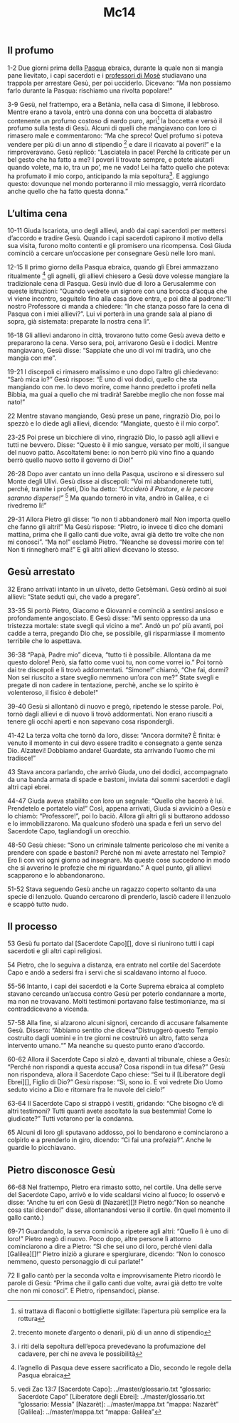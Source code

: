﻿---
layout: page
title: Mc14
---

Il profumo
----------

1-2 Due giorni prima della
[Pasqua](../master/glossario.txt "glossario: Pasqua") ebraica, durante
la quale non si mangia pane lievitato, i capi sacerdoti e i [professori
di Mosè](../master/glossario.txt "glossario: legge di Mosè") studiavano
una trappola per arrestare Gesù, per poi ucciderlo. Dicevano: “Ma non
possiamo farlo durante la Pasqua: rischiamo una rivolta popolare!”

3-9 Gesù, nel frattempo, era a Betània, nella casa di Simone, il
lebbroso. Mentre erano a tavola, entrò una donna con una boccetta di
alabastro contenente un profumo costoso di nardo puro, aprì[^20] la
boccetta e versò il profumo sulla testa di Gesù. Alcuni di quelli che
mangiavano con loro ci rimasero male e commentarono: “Ma che spreco!
Quel profumo si poteva vendere per più di un anno di stipendio [^21] e
dare il ricavato ai poveri!” e la rimproveravano. Gesù replicò:
“Lasciatela in pace! Perché la criticate per un bel gesto che ha fatto a
me? I poveri li trovate sempre, e potete aiutarli quando volete, ma io,
tra un po’, me ne vado! Lei ha fatto quello che poteva: ha profumato il
mio corpo, anticipando la mia sepoltura[^22]. E aggiungo questo:
dovunque nel mondo porteranno il mio messaggio, verrà ricordato anche
quello che ha fatto questa donna.”

L’ultima cena
-------------

10-11 Giuda Iscariota, uno degli allievi, andò dai capi sacerdoti per
mettersi d’accordo e tradire Gesù. Quando i capi sacerdoti capirono il
motivo della sua visita, furono molto contenti e gli promisero una
ricompensa. Così Giuda cominciò a cercare un’occasione per consegnare
Gesù nelle loro mani.

12-15 Il primo giorno della Pasqua ebraica, quando gli Ebrei ammazzano
ritualmente [^23] gli agnelli, gli allievi chiesero a Gesù dove volesse
mangiare la tradizionale cena di Pasqua. Gesù inviò due di loro a
Gerusalemme con queste istruzioni: “Quando vedrete un signore con una
brocca d’acqua che vi viene incontro, seguitelo fino alla casa dove
entra, e poi dite al padrone:”Il nostro Professore ci manda a chiedere:
“In che stanza posso fare la cena di Pasqua con i miei allievi?”. Lui vi
porterà in una grande sala al piano di sopra, già sistemata: preparate
la nostra cena lì“.

16-18 Gli allievi andarono in città, trovarono tutto come Gesù aveva
detto e prepararono la cena. Verso sera, poi, arrivarono Gesù e i
dodici. Mentre mangiavano, Gesù disse: “Sappiate che uno di voi mi
tradirà, uno che mangia con me”.

19-21 I discepoli ci rimasero malissimo e uno dopo l’altro gli
chiedevano: “Sarò mica io?” Gesù rispose: “È uno di voi dodici, quello
che sta mangiando con me. Io devo morire, come hanno predetto i profeti
nella Bibbia, ma guai a quello che mi tradirà! Sarebbe meglio che non
fosse mai nato!”

22 Mentre stavano mangiando, Gesù prese un pane, ringraziò Dio, poi lo
spezzò e lo diede agli allievi, dicendo: “Mangiate, questo è il mio
corpo”.

23-25 Poi prese un bicchiere di vino, ringraziò Dio, lo passò agli
allievi e tutti ne bevvero. Disse: “Questo è il mio sangue, versato per
molti, il sangue del nuovo patto. Ascoltatemi bene: io non berrò più
vino fino a quando berrò quello nuovo sotto il governo di Dio!”

26-28 Dopo aver cantato un inno della Pasqua, uscirono e si diressero
sul Monte degli Ulivi. Gesù disse ai discepoli: “Voi mi abbandonerete
tutti, perché, tramite i profeti, Dio ha detto: *“Ucciderò il Pastore, e
le pecore saranno disperse!”* [^24] Ma quando tornerò in vita, andrò in
Galilea, e ci rivedremo lì!”

29-31 Allora Pietro gli disse: “Io non ti abbandonerò mai! Non importa
quello che fanno gli altri!” Ma Gesù rispose: “Pietro, io invece ti dico
che domani mattina, prima che il gallo canti due volte, avrai già detto
tre volte che non mi conosci”. “Ma no!” esclamò Pietro. “Neanche se
dovessi morire con te! Non ti rinnegherò mai!” E gli altri allievi
dicevano lo stesso.

Gesù arrestato
--------------

32 Erano arrivati intanto in un uliveto, detto Getsèmani. Gesù ordinò ai
suoi allievi: “State seduti quì, che vado a pregare”.

33-35 Si portò Pietro, Giacomo e Giovanni e cominciò a sentirsi ansioso
e profondamente angosciato. E Gesù disse: “Mi sento oppresso da una
tristezza mortale: state svegli quì vicino a me”. Andò un po’ più
avanti, poi cadde a terra, pregando Dio che, se possibile, gli
risparmiasse il momento terribile che lo aspettava.

36-38 “Papà, Padre mio” diceva, “tutto ti è possibile. Allontana da me
questo dolore! Però, sia fatto come vuoi tu, non come vorrei io.” Poi
tornò dai tre discepoli e li trovò addormentati. “Simone!” chiamò, “Che
fai, dormi? Non sei riuscito a stare sveglio nemmeno un’ora con me?”
State svegli e pregate di non cadere in tentazione, perchè, anche se lo
spirito è volenteroso, il fisico è debole!"

39-40 Gesù si allontanò di nuovo e pregò, ripetendo le stesse parole.
Poi, tornò dagli allievi e di nuovo li trovò addormentati. Non erano
riusciti a tenere gli occhi aperti e non sapevano cosa rispondergli.

41-42 La terza volta che tornò da loro, disse: “Ancora dormite? È
finita: è venuto il momento in cui devo essere tradito e consegnato a
gente senza Dio. Alzatevi! Dobbiamo andare! Guardate, sta arrivando
l’uomo che mi tradisce!”

43 Stava ancora parlando, che arrivò Giuda, uno dei dodici, accompagnato
da una banda armata di spade e bastoni, inviata dai sommi sacerdoti e
dagli altri capi ebrei.

44-47 Giuda aveva stabilito con loro un segnale: “Quello che bacerò è
lui. Prendetelo e portatelo via!” Così, appena arrivati, Giuda si
avvicinò a Gesù e lo chiamò: “Professore!”, poi lo baciò. Allora gli
altri gli si buttarono addosso e lo immobilizzarono. Ma qualcuno sfoderò
una spada e ferì un servo del Sacerdote Capo, tagliandogli un orecchio.

48-50 Gesù chiese: “Sono un criminale talmente pericoloso che mi venite
a prendere con spade e bastoni? Perché non mi avete arrestato nel
Tempio? Ero lì con voi ogni giorno ad insegnare. Ma queste cose
succedono in modo che si avverino le profezie che mi riguardano.” A quel
punto, gli allievi scapparono e lo abbandonarono.

51-52 Stava seguendo Gesù anche un ragazzo coperto soltanto da una
specie di lenzuolo. Quando cercarono di prenderlo, lasciò cadere il
lenzuolo e scappò tutto nudo.

Il processo
-----------

53 Gesù fu portato dal [Sacerdote Capo][], dove si riunirono tutti i
capi sacerdoti e gli altri capi religiosi.

54 Pietro, che lo seguiva a distanza, era entrato nel cortile del
Sacerdote Capo e andò a sedersi fra i servi che si scaldavano intorno al
fuoco.

55-56 Intanto, i capi dei sacerdoti e la Corte Suprema ebraica al
completo stavano cercando un’accusa contro Gesù per poterlo condannare a
morte, ma non ne trovavano. Molti testimoni portavano false
testimonianze, ma si contraddicevano a vicenda.

57-58 Alla fine, si alzarono alcuni signori, cercando di accusare
falsamente Gesù. Dissero: “Abbiamo sentito che diceva”Distruggerò questo
Tempio costruito dagli uomini e in tre giorni ne costruirò un altro,
fatto senza intervento umano.“” Ma neanche su questo punto erano
d’accordo.

60-62 Allora il Sacerdote Capo si alzò e, davanti al tribunale, chiese a
Gesù: “Perché non rispondi a questa accusa? Cosa rispondi in tua
difesa?” Gesù non rispondeva, allora il Sacerdote Capo chiese: “Sei tu
il [Liberatore degli Ebrei][], Figlio di Dio?” Gesù rispose: “Sì, sono
io. E voi vedrete Dio Uomo seduto vicino a Dio e ritornare fra le nuvole
del cielo!”

63-64 Il Sacerdote Capo si strappò i vestiti, gridando: “Che bisogno c’è
di altri testimoni? Tutti quanti avete ascoltato la sua bestemmia! Come
lo giudicate?” Tutti votarono per la condanna.

65 Alcuni di loro gli sputavano addosso, poi lo bendarono e cominciarono
a colpirlo e a prenderlo in giro, dicendo: “Ci fai una profezia?”. Anche
le guardie lo picchiavano.

Pietro disconosce Gesù
----------------------

66-68 Nel frattempo, Pietro era rimasto sotto, nel cortile. Una delle
serve del Sacerdote Capo, arrivò e lo vide scaldarsi vicino al fuoco; lo
osservò e disse: “Anche tu eri con Gesù di [Nazarèt][]! Pietro negò:”Non
so neanche cosa stai dicendo!" disse, allontanandosi verso il cortile.
(In quel momento il gallo cantò.)

69-71 Guardandolo, la serva cominciò a ripetere agli altri: “Quello lì è
uno di loro!” Pietro negò di nuovo. Poco dopo, altre persone lì attorno
cominciarono a dire a Pietro: “Sì che sei uno di loro, perché vieni
dalla [Galilea][]!” Pietro iniziò a giurare e spergiurare, dicendo: “Non
lo conosco nemmeno, questo personaggio di cui parlate!”

72 Il gallo cantò per la seconda volta e improvvisamente Pietro ricordò
le parole di Gesù: “Prima che il gallo canti due volte, avrai già detto
tre volte che non mi conosci”. E Pietro, ripensandoci, pianse.


[^20]: si trattava di flaconi o bottigliette sigillate: l’apertura più
    semplice era la rottura

[^21]: trecento monete d’argento o denarii, più di un anno di stipendio

[^22]: i riti della sepoltura dell’epoca prevedevano la profumazione del
    cadavere, per chi ne aveva le possibilità

[^23]: l’agnello di Pasqua deve essere sacrificato a Dio, secondo le
    regole della Pasqua ebraica

[^24]: vedi Zac 13:7
[Sacerdote Capo]: ../master/glossario.txt “glossario: Sacerdote Capo”
[Liberatore degli Ebrei]: ../master/glossario.txt “glossario: Messia”
[Nazarèt]: ../master/mappa.txt “mappa: Nazarèt”
[Galilea]: ../master/mappa.txt “mappa: Galilea”